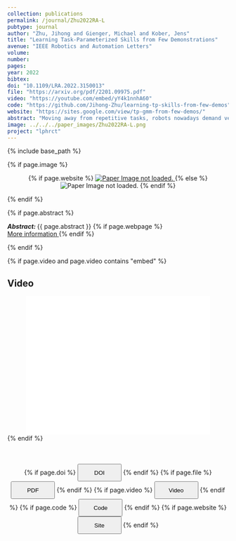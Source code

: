 ```yaml
---
collection: publications
permalink: /journal/Zhu2022RA-L
pubtype: journal
author: "Zhu, Jihong and Gienger, Michael and Kober, Jens"
title: "Learning Task-Parameterized Skills from Few Demonstrations"
avenue: "IEEE Robotics and Automation Letters"
volume: 
number: 
pages: 
year: 2022
bibtex: 
doi: "10.1109/LRA.2022.3150013"
file: "https://arxiv.org/pdf/2201.09975.pdf"
video: "https://youtube.com/embed/yY4k1nnhA60"
code: "https://github.com/Jihong-Zhu/learning-tp-skills-from-few-demos"
website: "https://sites.google.com/view/tp-gmm-from-few-demos/"
abstract: "Moving away from repetitive tasks, robots nowadays demand versatile skills that adapt to different situations. Task-parameterized learning improves the generalization of motion policies by encoding relevant contextual information in the task parameters, hence enabling flexible task executions. However, training such a policy often requires collecting multiple demonstrations in different situations. To comprehensively create different situations is non-trivial thus renders the method less applicable to real-world problems. Therefore, training with fewer demonstrations/situations is desirable. This paper presents a novel concept to augment the original training dataset with synthetic data for policy improvements, thus allows learning task-parameterized skills with few demonstrations. "
image: ../../../paper_images/Zhu2022RA-L.png
project: "lphrct"
---
```

{% include base_path %}

{% if page.image %}
<p align="center">
{% if page.website %}
<a href="{{ page.website }}"> <img src="{{  page.image }}" alt="Paper Image not loaded." style="max-height:400px;max-width:400px"/> </a>
{% else %}
<img src="{{  page.image }}" alt="Paper Image not loaded." />
{% endif %}
</p>
{% endif %}

{% if page.abstract %}
<p> <strong> <em> Abstract: </em> </strong> {{ page.abstract }}
    {% if page.webpage %}
        <a href="{{ page.website}}"> <br> More information </a>
    {% endif %}
</p>
{% endif %}


{% if page.video and page.video contains "embed" %}
<h2> Video </h2>
<div align="center">
<iframe width="420" height="315" src="{{ page.video }}" frameborder="0" allowfullscreen ></iframe>
</div>
{% endif %}


<div align="center" style="margin-top: 50px">
{% if page.doi %}
<button name="button" onclick="window.location.href='{{ page.doi }}'" style="height:40px;width:100px">DOI</button>
{% endif %}
{% if page.file %}
<button name="button" onclick="window.location.href='{{ page.file }}'" style="height:40px;width:100px">PDF</button>
{% endif %}
{% if page.video %}
<button name="button" onclick="window.location.href='{{ page.video }}'" style="height:40px;width:100px">Video</button>
{% endif %}
{% if page.code %}
<button name="button" onclick="window.location.href='{{ page.code }}'" style="height:40px;width:100px">Code</button>
{% endif %}
{% if page.website %}
<button name="button" onclick="window.location.href='{{ page.website }}'" style="height:40px;width:100px">Site</button>
{% endif %}
</div>
